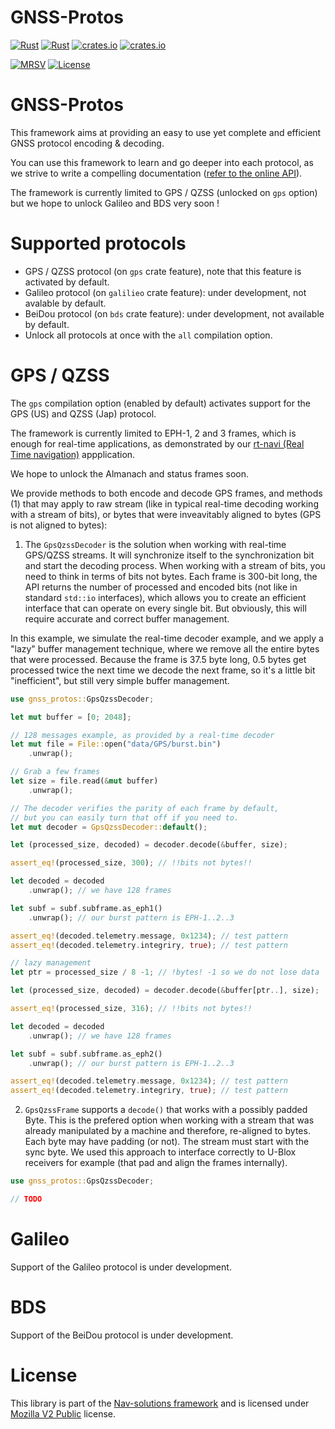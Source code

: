 # GNSS-Protos

[![Rust](https://github.com/nav-solutions/gnss-protos/actions/workflows/rust.yml/badge.svg)](https://github.com/nav-solutions/gnss-protos/actions/workflows/rust.yml)
[![Rust](https://github.com/nav-solutions/gnss-protos/actions/workflows/daily.yml/badge.svg)](https://github.com/nav-solutions/gnss-protos/actions/workflows/daily.yml) 
[![crates.io](https://img.shields.io/crates/v/gnss-protos.svg)](https://crates.io/crates/gnss-protos) 
[![crates.io](https://docs.rs/gnss-protos/badge.svg)](https://docs.rs/gnss-protos/badge.svg)

[![MRSV](https://img.shields.io/badge/MSRV-1.72.0-orange?style=for-the-badge)](https://github.com/rust-lang/rust/releases/tag/1.72.0)
[![License](https://img.shields.io/badge/license-MPL_2.0-orange?style=for-the-badge&logo=mozilla)](https://github.com/nav-solutions/gnss-protos/blob/main/LICENSE)

GNSS-Protos
===========

This framework aims at providing an easy to use yet complete and efficient
GNSS protocol encoding & decoding.

You can use this framework to learn and go deeper into each protocol, as we strive to write
a compelling documentation ([refer to the online API](https://docs.rs/gnss-protos)).

The framework is currently limited to GPS / QZSS (unlocked on `gps` option) but we
hope to unlock Galileo and BDS very soon !

Supported protocols
===================

- GPS / QZSS protocol (on `gps` crate feature), note that this feature is activated by default.
- Galileo protocol (on `galilieo` crate feature): under development, not avalable by default.
- BeiDou protocol (on `bds` crate feature): under development, not available by default.
- Unlock all protocols at once with the `all` compilation option. 

GPS / QZSS
==========

The `gps` compilation option (enabled by default) activates support
for the GPS (US) and QZSS (Jap) protocol.

The framework is currently limited to EPH-1, 2 and 3 frames, which is enough for real-time applications,
as demonstrated by our [rt-navi (Real Time navigation)](https://github.com/nav-solutions/rt-navi) appplication.

We hope to unlock the Almanach and status frames soon.

We provide methods to both encode and decode GPS frames, and methods
(1) that may apply to raw stream (like in typical real-time decoding working with a stream of bits),
or bytes that were inveavitably aligned to bytes (GPS is not aligned to bytes):

1. The `GpsQzssDecoder` is the solution when working with real-time GPS/QZSS streams.
It will synchronize itself to the synchronization bit and start the decoding process.
When working with a stream of bits, you need to think in terms of bits not bytes.
Each frame is 300-bit long, the API returns the number of processed and encoded bits (not like
in standard `std::io` interfaces), which allows you to create an efficient interface that can
operate on every single bit. But obviously, this will require accurate and correct buffer management.

In this example, we simulate the real-time decoder example, and we apply a "lazy" buffer management technique,
where we remove all the entire bytes that were processed. Because the frame is 37.5 byte long, 0.5 bytes
get processed twice the next time we decode the next frame, so it's a little bit "inefficient", but still
very simple buffer management.

```rust
use gnss_protos::GpsQzssDecoder;

let mut buffer = [0; 2048]; 

// 128 messages example, as provided by a real-time decoder
let mut file = File::open("data/GPS/burst.bin")
    .unwrap();

// Grab a few frames
let size = file.read(&mut buffer)
    .unwrap();

// The decoder verifies the parity of each frame by default,
// but you can easily turn that off if you need to.
let mut decoder = GpsQzssDecoder::default();

let (processed_size, decoded) = decoder.decode(&buffer, size);

assert_eq!(processed_size, 300); // !!bits not bytes!!

let decoded = decoded
    .unwrap(); // we have 128 frames

let subf = subf.subframe.as_eph1()
    .unwrap(); // our burst pattern is EPH-1..2..3

assert_eq!(decoded.telemetry.message, 0x1234); // test pattern
assert_eq!(decoded.telemetry.integriry, true); // test pattern

// lazy management
let ptr = processed_size / 8 -1; // !bytes! -1 so we do not lose data

let (processed_size, decoded) = decoder.decode(&buffer[ptr..], size);

assert_eq!(processed_size, 316); // !!bits not bytes!!

let decoded = decoded
    .unwrap(); // we have 128 frames

let subf = subf.subframe.as_eph2()
    .unwrap(); // our burst pattern is EPH-1..2..3

assert_eq!(decoded.telemetry.message, 0x1234); // test pattern
assert_eq!(decoded.telemetry.integriry, true); // test pattern
```

2. `GpsQzssFrame` supports a `decode()` that works with a possibly padded Byte.
This is the prefered option when working with a stream that was already manipulated by a machine
and therefore, re-aligned to bytes. Each byte may have padding (or not). The stream must
start with the sync byte.
We used this approach to interface correctly to U-Blox receivers for example
(that pad and align the frames internally).

```rust
use gnss_protos::GpsQzssDecoder;

// TODO
```

Galileo
=======

Support of the Galileo protocol is under development.

BDS
===

Support of the BeiDou protocol is under development.

License
=======

This library is part of the [Nav-solutions framework](https://github.com/nav-solutions) and is
licensed under [Mozilla V2 Public](https://www.mozilla.org/en-US/MPL/2.0) license.

